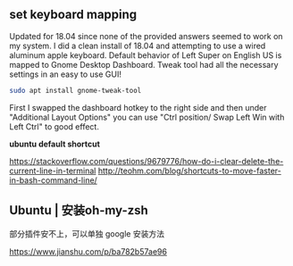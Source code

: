 ## set keyboard mapping

Updated for 18.04 since none of the provided answers seemed to work on my system. 
I did a clean install of 18.04 and attempting to use a wired aluminum apple keyboard. 
Default behavior of Left Super on English US is mapped to Gnome Desktop Dashboard. 
Tweak tool had all the necessary settings in an easy to use GUI!

```bash
sudo apt install gnome-tweak-tool
```
First I swapped the dashboard hotkey to the right side and then under "Additional Layout Options" 
you can use "Ctrl position/ Swap Left Win with Left Ctrl" to good effect.

**ubuntu default shortcut**

https://stackoverflow.com/questions/9679776/how-do-i-clear-delete-the-current-line-in-terminal
http://teohm.com/blog/shortcuts-to-move-faster-in-bash-command-line/

## Ubuntu | 安装oh-my-zsh

部分插件安不上，可以单独 google 安装方法

https://www.jianshu.com/p/ba782b57ae96


